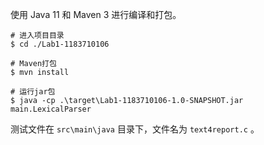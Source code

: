 使用 Java 11 和 Maven 3 进行编译和打包。

```shell
# 进入项目目录
$ cd ./Lab1-1183710106

# Maven打包
$ mvn install

# 运行jar包
$ java -cp .\target\Lab1-1183710106-1.0-SNAPSHOT.jar main.LexicalParser
```

测试文件在 `src\main\java` 目录下，文件名为 `text4report.c` 。

